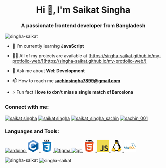 <h1 align="center">Hi 👋, I'm Saikat Singha</h1>
<h3 align="center">A passionate frontend developer from Bangladesh</h3>


<p align="left"> <img src="https://komarev.com/ghpvc/?username=singha-saikat&label=Profile%20views&color=0e75b6&style=flat" alt="singha-saikat" /> </p>

- 🌱 I’m currently learning **JavaScript**

- 👨‍💻 All of my projects are available at [https://singha-saikat.github.io/my-protfolio-web/](https://singha-saikat.github.io/my-protfolio-web/)

- 💬 Ask me about **Web Development**

- 📫 How to reach me **sachinsingha7899@gmail.com**

- ⚡ Fun fact **I love to don't miss a single match of Barcelona**

<h3 align="left">Connect with me:</h3>
<p align="left">
<a href="https://twitter.com/saikat singha" target="blank"><img align="center" src="https://raw.githubusercontent.com/rahuldkjain/github-profile-readme-generator/master/src/images/icons/Social/twitter.svg" alt="saikat singha" height="30" width="40" /></a>
<a href="https://fb.com/saikat singha" target="blank"><img align="center" src="https://raw.githubusercontent.com/rahuldkjain/github-profile-readme-generator/master/src/images/icons/Social/facebook.svg" alt="saikat singha" height="30" width="40" /></a>
<a href="https://instagram.com/saikat_singha_sachin" target="blank"><img align="center" src="https://raw.githubusercontent.com/rahuldkjain/github-profile-readme-generator/master/src/images/icons/Social/instagram.svg" alt="saikat_singha_sachin" height="30" width="40" /></a>
<a href="https://codeforces.com/profile/sachin_001" target="blank"><img align="center" src="https://raw.githubusercontent.com/rahuldkjain/github-profile-readme-generator/master/src/images/icons/Social/codeforces.svg" alt="sachin_001" height="30" width="40" /></a>
</p>

<h3 align="left">Languages and Tools:</h3>
<p align="left"> <a href="https://www.arduino.cc/" target="_blank" rel="noreferrer"> <img src="https://cdn.worldvectorlogo.com/logos/arduino-1.svg" alt="arduino" width="40" height="40"/> </a> <a href="https://www.cprogramming.com/" target="_blank" rel="noreferrer"> <img src="https://raw.githubusercontent.com/devicons/devicon/master/icons/c/c-original.svg" alt="c" width="40" height="40"/> </a> <a href="https://www.w3schools.com/css/" target="_blank" rel="noreferrer"> <img src="https://raw.githubusercontent.com/devicons/devicon/master/icons/css3/css3-original-wordmark.svg" alt="css3" width="40" height="40"/> </a> <a href="https://www.figma.com/" target="_blank" rel="noreferrer"> <img src="https://www.vectorlogo.zone/logos/figma/figma-icon.svg" alt="figma" width="40" height="40"/> </a> <a href="https://git-scm.com/" target="_blank" rel="noreferrer"> <img src="https://www.vectorlogo.zone/logos/git-scm/git-scm-icon.svg" alt="git" width="40" height="40"/> </a> <a href="https://www.w3.org/html/" target="_blank" rel="noreferrer"> <img src="https://raw.githubusercontent.com/devicons/devicon/master/icons/html5/html5-original-wordmark.svg" alt="html5" width="40" height="40"/> </a> <a href="https://developer.mozilla.org/en-US/docs/Web/JavaScript" target="_blank" rel="noreferrer"> <img src="https://raw.githubusercontent.com/devicons/devicon/master/icons/javascript/javascript-original.svg" alt="javascript" width="40" height="40"/> </a> <a href="https://www.linux.org/" target="_blank" rel="noreferrer"> <img src="https://raw.githubusercontent.com/devicons/devicon/master/icons/linux/linux-original.svg" alt="linux" width="40" height="40"/> </a> <a href="https://www.mysql.com/" target="_blank" rel="noreferrer"> <img src="https://raw.githubusercontent.com/devicons/devicon/master/icons/mysql/mysql-original-wordmark.svg" alt="mysql" width="40" height="40"/> </a> </p>

<p><img align="left" src="https://github-readme-stats.vercel.app/api/top-langs?username=singha-saikat&show_icons=true&locale=en&layout=compact" alt="singha-saikat" /></p>

<p>&nbsp;<img align="center" src="https://github-readme-stats.vercel.app/api?username=singha-saikat&show_icons=true&locale=en" alt="singha-saikat" /></p>
